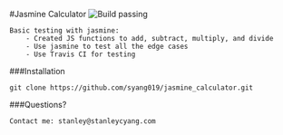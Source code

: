 #Jasmine Calculator ![Build passing](https://travis-ci.org/syang019/jasmine_calculator.svg?branch=master)

    Basic testing with jasmine: 
        - Created JS functions to add, subtract, multiply, and divide
        - Use jasmine to test all the edge cases
        - Use Travis CI for testing

###Installation

    git clone https://github.com/syang019/jasmine_calculator.git

###Questions?

    Contact me: stanley@stanleycyang.com
